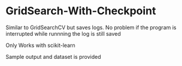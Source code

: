 # GridSearch-With-Checkpoint

Similar to GridSearchCV but saves logs. No problem if the program is interrupted while runnning the log is still saved

Only Works with scikit-learn

Sample output and dataset is provided

